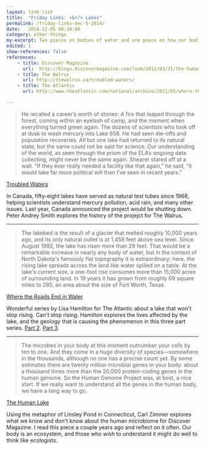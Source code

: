```yaml
---
layout: link-list
title:  "Friday Links: <br/> Lakes"
permalink: /friday-links-dec-5-2014/
date:   2014-12-05 00:30:00
category: other-things
my-excerpt: Two pieces on bodies of water and one piece on how our bodies are similar.
edited: 1
show-references: false
references:
    - title: Discover Magazine
      url:  http://blogs.discovermagazine.com/loom/2011/03/31/the-human-lake/
    - title: The Walrus
      url: http://thewalrus.ca/troubled-waters/
    - title: The Atlantic
      url: http://www.theatlantic.com/national/archive/2011/05/where-the-roads-end-in-water-the-lake-that-wont-stop-rising/238848/

---
```


> He recalled a career’s worth of stories: A fire that leaped through the forest, coming within an eyelash of camp, and the moment when everything turned green again. The dozens of scientists who took off at dusk to wash mercury into Lake 658. He had seen die-offs and population recoveries. All but one lake had returned to its natural state, but the same could not be said for science. Our understanding of the world, as seen through the prism of the ELA’s ongoing data collecting, might never be the same again. Shearer stared off at a wall. “If they ever really needed a facility like that again,” he said, “it would take far more political will than I’ve seen in recent years.”

[Troubled Waters](http://thewalrus.ca/troubled-waters/)

In Canada, fifty-eight lakes have served as natural test tubes since 1968, helping scientists understand mercury pollution, acid rain, and many other issues. Last year, Canada announced the project would be shutting down. Peter Andrey Smith explores the history of the projejct for The Walrus.

<hr/>

>  The lakebed is the result of a glacier that melted roughly 10,000 years ago, and its only natural outlet is at 1,458 feet above sea level. Since August 1992, the lake has risen more than 29 feet. That would be a remarkable increase in nearly any body of water, but in the context of North Dakota's famously flat topography it is extraordinary; here, the rising lake spreads across the land like water spilled on a table. At the lake's current size, a one-foot rise consumes more than 15,000 acres of surrounding land. In 19 years it has grown from roughly 69 square miles to 285, an area about the size of Fort Worth, Texas.

[Where the Roads End in Water](http://www.theatlantic.com/national/archive/2011/05/where-the-roads-end-in-water-the-lake-that-wont-stop-rising/238848/)

Wonderful series by Lisa Hamilton for The Atlantic about a lake that won't stop rising. Can't stop rising. Hamilton explores the lives affected by the lake, and the geology that is causing the phenomenon in this three part series. [Part 2](http://www.theatlantic.com/life/archive/2011/05/flooded-lives-the-fight-to-survive-devils-lake/239368/). [Part 3](http://www.theatlantic.com/life/archive/2011/05/spirit-lake-rising-living-with-a-neverending-flood/239644/).

<hr/>

> The microbes in your body at this moment outnumber your cells by ten to one. And they come in a huge diversity of species—somewhere in the thousands, although no one has a precise count yet. By some estimates there are twenty million microbial genes in your body: about a thousand times more than the 20,000 protein-coding genes in the human genome. So the Human Genome Project was, at best, a nice start. If we really want to understand all the genes in the human body, we have a long way to go.

[The Human Lake](http://blogs.discovermagazine.com/loom/2011/03/31/the-human-lake/)

Using the metaphor of Linsley Pond in Connecticut, Carl Zimmer explores what we know and don't know about the human microbiome for Discover Magazine. I read this piece a couple years ago and reflect on it often. Our body is an ecosystem, and those who wish to understand it might do well to think like ecologists.
